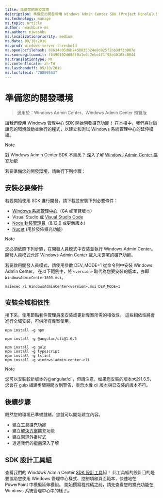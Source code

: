 ```yaml
---
title: 準備您的開發環境
description: 準備您的開發環境 Windows Admin Center SDK (Project Honolulu)
ms.technology: manage
ms.topic: article
author: nwashburn-ms
ms.author: niwashbu
ms.localizationpriority: medium
ms.date: 09/18/2018
ms.prod: windows-server-threshold
ms.openlocfilehash: 08634e05d6b7450035324e8d925f2bb9df3b007e
ms.sourcegitcommit: f6490192d686f0a1e0c2ebe471f98e30105c0844
ms.translationtype: MT
ms.contentlocale: zh-TW
ms.lasthandoff: 09/10/2019
ms.locfileid: "70869583"
---
```

# <a name="prepare-your-development-environment"></a>準備您的開發環境

>適用於：Windows Admin Center、Windows Admin Center 預覽版

讓我們使用 Windows 管理中心 SDK 開始開發擴充功能！  在本檔中，我們將討論讓您的環境啟動並執行的程式，以建立和測試 Windows 系統管理中心的延伸模組。

> [!NOTE]
> 對 Windows Admin Center SDK 不熟悉？  深入了解 [Windows Admin Center 擴充功能](extensibility-overview.md)

若要準備您的開發環境，請執行下列步驟：

## <a name="install-prerequisites"></a>安裝必要條件

若要開始使用 SDK 進行開發，請下載並安裝下列必要條件：

* [Windows 系統管理中心](https://aka.ms/WACDownloadPage)（GA 或預覽版本）
* Visual Studio 或 [Visual Studio Code](http://code.visualstudio.com)
* [Node 封裝管理員](https://npmjs.com/get-npm)（8.12.0 或更新版本）
* [Nuget](https://www.nuget.org/downloads) (用於發佈擴充功能)

> [!NOTE]
> 您必須依照下列步驟，在開發人員模式中安裝並執行 Windows Admin Center。 開發人員模式允許 Windows Admin Center 載入未簽署的擴充功能。
>
>  若要啟用開發人員模式，請使用參數 DEV_MODE=1 從命令列中安裝 Windows Admin Center。 在以下範例中，將 ```<version>``` 取代為您要安裝的版本，亦即 ```WindowsAdminCenter1809.msi```。
>
> ```msiexec /i WindowsAdminCenter<version>.msi DEV_MODE=1```

## <a name="install-global-dependencies"></a>安裝全域相依性

接下來，使用節點套件管理員來安裝或更新專案所需的相依性。 這些相依性將會進行全域安裝，可供所有專案使用。

```
npm install -g npm

npm install -g @angular/cli@1.6.5

npm install -g gulp
npm install -g typescript
npm install -g tslint
npm install -g windows-admin-center-cli
```

>[!NOTE]
>您可以安裝較新版本的@angular/cli，但請注意，如果您安裝的版本大於1.6.5，您會在 gulp 組建步驟期間收到警告，表示本機 cli 版本與已安裝的版本不符。

## <a name="next-steps"></a>後續步驟

既然您的環境已準備就緒，您就可以開始建立內容。

- 建立[工具](develop-tool.md)擴充功能
- 建立[解決方案](develop-solution.md)擴充功能
- 建立[閘道外掛程式](develop-gateway-plugin.md)
- 透過我們的[指南](guides.md)深入了解

## <a name="sdk-design-toolkit"></a>SDK 設計工具組

查看我們的 Windows Admin Center [SDK 設計工具](https://github.com/Microsoft/windows-admin-center-sdk/blob/master/WindowsAdminCenterDesignToolkit.zip)組！ 此工具組的設計目的是要協助您使用 Windows 管理中心樣式、控制項和頁面範本，快速地在 PowerPoint 中模擬延伸模組。 開始撰寫程式碼之前，請先查看您的擴充功能在 Windows 系統管理中心中的樣子。


